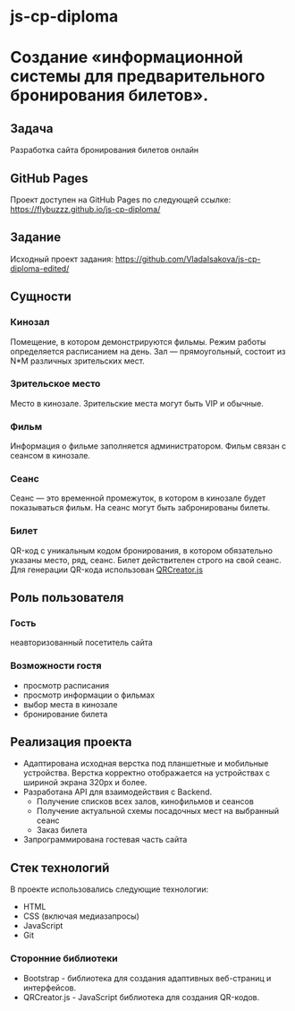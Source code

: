 # js-cp-diploma
# Создание «информационной системы для предварительного бронирования билетов».

## **Задача**
Разработка сайта бронирования билетов онлайн
## GitHub Pages
Проект доступен на GitHub Pages по следующей ссылке:  https://flybuzzz.github.io/js-cp-diploma/
## Задание
Исходный проект задания: https://github.com/VladaIsakova/js-cp-diploma-edited/

## **Сущности**

### Кинозал

Помещение, в котором демонстрируются фильмы. Режим работы определяется расписанием на день. Зал — прямоугольный, состоит из N\*M различных зрительских мест.

### Зрительское место

Место в кинозале. Зрительские места могут быть VIP и обычные.

### Фильм

Информация о фильме заполняется администратором. Фильм связан с сеансом в кинозале.

### Сеанс

Сеанс — это временной промежуток, в котором в кинозале будет показываться фильм. На сеанс могут быть забронированы билеты.

### Билет

QR-код c уникальным кодом бронирования, в котором обязательно указаны место, ряд, сеанс. Билет действителен строго на свой сеанс. Для генерации QR-кода использован [QRCreator.js](https://github.com/slesareva-gala/QR-Code)

## **Роль пользователя**

### Гость

неавторизованный посетитель сайта

### Возможности гостя

- просмотр расписания
- просмотр информации о фильмах
- выбор места в кинозале
- бронирование билета

## **Реализация проекта**

- Адаптирована исходная верстка под планшетные и мобильные устройства. Верстка корректно отображается на устройствах с шириной экрана 320px и более.
- Разработана API для взаимодействия с Backend.
  - Получение списков всех залов, кинофильмов и сеансов
  - Получение актуальной схемы посадочных мест на выбранный сеанс
  - Заказ билета
-  Запрограммирована гостевая часть сайта

## Стек технологий

В проекте использовались следующие технологии:
- HTML
- CSS (включая медиазапросы)
- JavaScript
- Git

### Сторонние библиотеки

- Bootstrap - библиотека для создания адаптивных веб-страниц и интерфейсов.
- QRCreator.js - JavaScript библиотека для создания QR-кодов.
